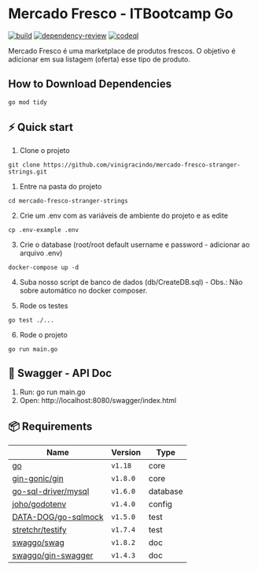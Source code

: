 # Mercado Fresco - ITBootcamp Go 

[![build](https://github.com/vinigracindo/mercado-fresco-stranger-strings/actions/workflows/build.yml/badge.svg)](https://github.com/vinigracindo/mercado-fresco-stranger-strings/actions/workflows/build.yml)
[![dependency-review](
https://github.com/vinigracindo/mercado-fresco-stranger-strings/actions/workflows/dependency-review.yml/badge.svg)](https://github.com/vinigracindo/mercado-fresco-stranger-strings/actions/workflows/dependency-review.yml)
[![codeql](
https://github.com/vinigracindo/mercado-fresco-stranger-strings/actions/workflows/codeql.yml/badge.svg)](https://github.com/vinigracindo/mercado-fresco-stranger-strings/actions/workflows/codeql.yml)

Mercado Fresco é uma marketplace de produtos frescos. O objetivo é 
adicionar em sua listagem (oferta) esse tipo de produto. 

## How to Download Dependencies

```shell
go mod tidy
```

## ⚡️ Quick start

1. Clone o projeto
```shell
git clone https://github.com/vinigracindo/mercado-fresco-stranger-strings.git
```

1. Entre na pasta do projeto
```shell
cd mercado-fresco-stranger-strings
```

2. Crie um .env com as variáveis de ambiente do projeto e as edite
```shell
cp .env-example .env
```

3. Crie o database (root/root default username e password - adicionar ao arquivo .env)
```shell
docker-compose up -d
```

4. Suba nosso script de banco de dados (db/CreateDB.sql) - Obs.: Não sobre automático no docker composer.

5. Rode os testes
```shell
go test ./...
```

6. Rode o projeto
```shell
go run main.go
```

## 📝 Swagger - API Doc

1. Run: go run main.go
2. Open: http://localhost:8080/swagger/index.html

## 📦 Requirements

| Name                                                                  | Version   | Type       |
| --------------------------------------------------------------------- | --------- | ---------- |
| [go](https://go.dev/)                                                 | `v1.18`   | core       |
| [gin-gonic/gin](https://github.com/gin-gonic/gin)                     | `v1.8.0`  | core       |
| [go-sql-driver/mysql](https://github.com/go-sql-driver/mysql)         | `v1.6.0`  | database   |
| [joho/godotenv](https://github.com/joho/godotenv)                     | `v1.4.0`  | config     |
| [DATA-DOG/go-sqlmock](https://github.com/DATA-DOG/go-sqlmock)         | `v1.5.0`  | test       |
| [stretchr/testify](https://github.com/stretchr/testify)               | `v1.7.4`  | test       |
| [swaggo/swag](https://github.com/swaggo/swag)                         | `v1.8.2`  | doc        |
| [swaggo/gin-swagger](https://github.com/swaggo/gin-swagger)           | `v1.4.3`  | doc        |
